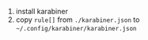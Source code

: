 1. install karabiner
2. copy `rule[]` from `./karabiner.json` to `~/.config/karabiner/karabiner.json` 